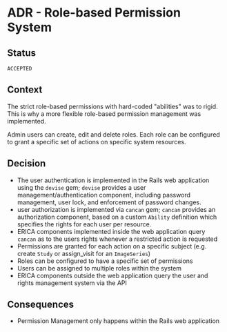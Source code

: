 # ADR - Role-based Permission System

## Status

`ACCEPTED`

## Context

The strict role-based permissions with hard-coded "abilities" was to
rigid. This is why a more flexible role-based permission management
was implemented.

Admin users can create, edit and delete roles. Each role can be
configured to grant a specific set of actions on specific system
resources.

## Decision

- The user authentication is implemented in the Rails web application
  using the `devise` gem; `devise` provides a user
  management/authentication component, including password management,
  user lock, and enforcement of password changes.
- user authorization is implemented via `cancan` gem; `cancan`
  provides an authorization component, based on a custom `Ability`
  definition which specifies the rights for each user per resource.
- ERICA components implemented inside the web application query
  `cancan` as to the users rights whenever a restricted action is
  requested
- Permissions are granted for each action on a specific subject (e.g.
  create `Study` or assign_visit for an `ImageSeries`)
- Roles can be configured to have a specific set of permissions
- Users can be assigned to multiple roles within the system
- ERICA components outside the web application query the user and
  rights management system via the API

## Consequences

- Permission Management only happens within the Rails web application
